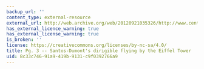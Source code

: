 ```yaml
---
backup_url: ''
content_type: external-resource
external_url: http://web.archive.org/web/20120921035326/http://www.centennialofflight.gov/essay/Lighter_than_air/Beginning_of_the_Dirigible/LTA6G6.htm
has_external_licence_warning: true
has_external_license_warning: true
is_broken: ''
license: https://creativecommons.org/licenses/by-nc-sa/4.0/
title: Pg. 3 -- Santos-Dumont's dirigible flying by the Eiffel Tower
uid: 8c33c746-91a9-419b-9131-c9f0392766a9
---
```

